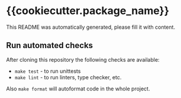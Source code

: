 # {{cookiecutter.package_name}}

This README was automatically generated, please fill it with content.

## Run automated checks

After cloning this repository the following checks are available:
* `make test` - to run unittests
* `make lint` - to run linters, type checker, etc.

Also `make format` will autoformat code in the whole project.

